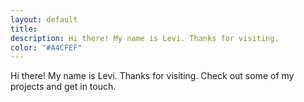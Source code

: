 ```yaml
---
layout: default
title:
description: Hi there! My name is Levi. Thanks for visiting.
color: "#A4CFEF"
---
```

Hi there! My name is Levi. Thanks for visiting. Check out some of my projects and get in touch.

